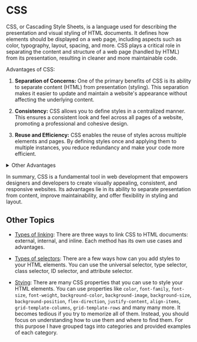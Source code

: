 # CSS

CSS, or Cascading Style Sheets, is a language used for describing the presentation and visual styling of HTML documents. It defines how elements should be displayed on a web page, including aspects such as color, typography, layout, spacing, and more. CSS plays a critical role in separating the content and structure of a web page (handled by HTML) from its presentation, resulting in cleaner and more maintainable code.

Advantages of CSS:

1. **Separation of Concerns:** One of the primary benefits of CSS is its ability to separate content (HTML) from presentation (styling). This separation makes it easier to update and maintain a website's appearance without affecting the underlying content.

2. **Consistency:** CSS allows you to define styles in a centralized manner. This ensures a consistent look and feel across all pages of a website, promoting a professional and cohesive design.

3. **Reuse and Efficiency:** CSS enables the reuse of styles across multiple elements and pages. By defining styles once and applying them to multiple instances, you reduce redundancy and make your code more efficient.

<details>
<summary>Other Advantages</summary>

4. **Ease of Maintenance:** When you need to make design changes, CSS simplifies the process. Instead of editing every instance of a style, you can update the CSS rule and instantly apply the changes to all corresponding elements.

5. **Responsive Design:** CSS supports responsive design, which allows websites to adapt their layout and appearance based on different screen sizes and devices. This ensures a consistent user experience across platforms.

6. **Browser Compatibility:** CSS helps standardize how elements are displayed across different web browsers. This mitigates browser-specific inconsistencies and ensures a more uniform experience for users.

7. **Accessibility:** Properly structured CSS can enhance accessibility for users with disabilities. For instance, you can adjust font sizes, color contrasts, and element spacing to improve readability.

8. **Enhanced User Experience:** Well-designed CSS can make a website more engaging and user-friendly. Thoughtful use of color, typography, and spacing can enhance readability and guide users through the content.

9. **Print Styling:** CSS offers the ability to define separate styles for printed content. This allows you to optimize the appearance of printed pages, such as articles or documents.

10. **Third-Party Integration:** CSS can be used to style third-party components, plugins, and widgets, allowing you to integrate external content seamlessly into your site's design.

</details>

In summary, CSS is a fundamental tool in web development that empowers designers and developers to create visually appealing, consistent, and responsive websites. Its advantages lie in its ability to separate presentation from content, improve maintainability, and offer flexibility in styling and layout.

## Other Topics

- [Types of linking](/day_1/lessons/CSS/css_linking.md): There are three ways to link CSS to HTML documents: external, internal, and inline. Each method has its own use cases and advantages.

- [Types of selectors](/day_1/lessons/CSS/selectors.md): There are a few ways how can you add styles to your HTML elements. You can use the universal selector, type selector, class selector, ID selector, and attribute selector.

- [Stying](/day_1/lessons/CSS/styling.md): There are many CSS properties that you can use to style your HTML elements. You can use properties like `color`, `font-family`, `font-size`, `font-weight`, `background-color`, `background-image`, `background-size`, `background-position`, `flex-direction`, `justify-content`, `align-items`, `grid-template-columns`, `grid-template-rows` and many many more. It becomes tedious if you try to memorize all of them. Instead, you should focus on understanding how to use them and where to find them. For this purpose I have grouped tags into categories and provided examples of each category.